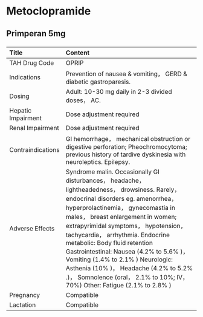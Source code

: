 # Metoclopramide

## Primperan 5mg

##### 

| Title              | Content                                                                                                                                                                                                                                                                                                                                                                                                                                                                                                                             |
|:-------------------|:------------------------------------------------------------------------------------------------------------------------------------------------------------------------------------------------------------------------------------------------------------------------------------------------------------------------------------------------------------------------------------------------------------------------------------------------------------------------------------------------------------------------------------|
| TAH Drug Code      | OPRIP                                                                                                                                                                                                                                                                                                                                                                                                                                                                                                                               |
| Indications        | Prevention of nausea & vomiting， GERD & diabetic gastroparesis.                                                                                                                                                                                                                                                                                                                                                                                                                                                                    |
| Dosing             | Adult: 10-30 mg daily in 2-3 divided doses， AC.                                                                                                                                                                                                                                                                                                                                                                                                                                                                                    |
| Hepatic Impairment | Dose adjustment required                                                                                                                                                                                                                                                                                                                                                                                                                                                                                                            |
| Renal Impairment   | Dose adjustment required                                                                                                                                                                                                                                                                                                                                                                                                                                                                                                            |
| Contraindications  | GI hemorrhage， mechanical obstruction or digestive perforation; Pheochromocytoma; previous history of tardive dyskinesia with neuroleptics. Epilepsy.                                                                                                                                                                                                                                                                                                                                                                              |
| Adverse Effects    | Syndrome malin. Occasionally GI disturbances， headache， lightheadedness， drowsiness. Rarely， endocrinal disorders eg. amenorrhea， hyperprolactinemia， gynecomastia in males， breast enlargement in women; extrapyrimidal symptoms， hypotension， tachycardia， arrhythmia. Endocrine metabolic: Body fluid retention Gastrointestinal: Nausea (4.2% to 5.6% )， Vomiting (1.4% to 2.1% ) Neurologic: Asthenia (10% )， Headache (4.2% to 5.2% .)， Somnolence (oral， 2.1% to 10%; IV， 70%) Other: Fatigue (2.1% to 2.8% ) |
| Pregnancy          | Compatible                                                                                                                                                                                                                                                                                                                                                                                                                                                                                                                          |
| Lactation          | Compatible                                                                                                                                                                                                                                                                                                                                                                                                                                                                                                                          |


